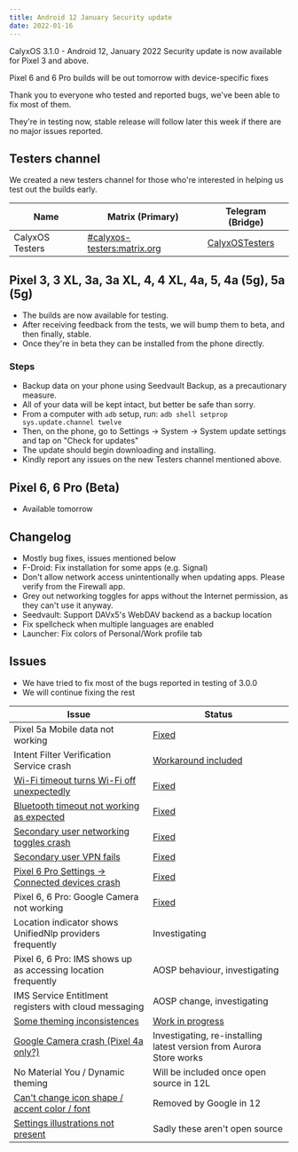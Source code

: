 ```yaml
---
title: Android 12 January Security update
date: 2022-01-16
---
```


CalyxOS 3.1.0 - Android 12, January 2022 Security update is now available for Pixel 3 and above.

Pixel 6 and 6 Pro builds will be out tomorrow with device-specific fixes

Thank you to everyone who tested and reported bugs, we've been able to fix most of them.

They're in testing now, stable release will follow later this week if there are no major issues reported.

## Testers channel

We created a new testers channel for those who're interested in helping us test out the builds early.

| Name | Matrix (Primary) | Telegram (Bridge) |
| ---- | ------ | -------- |
| CalyxOS Testers | [#calyxos-testers:matrix.org](https://app.element.io/#/room/#calyxos-testers:matrix.org) | [CalyxOSTesters](https://t.me/CalyxOSTesters) |

## Pixel 3, 3 XL, 3a, 3a XL, 4, 4 XL, 4a, 5, 4a (5g), 5a (5g)

* The builds are now available for testing.
* After receiving feedback from the tests, we will bump them to beta, and then finally, stable.
* Once they're in beta they can be installed from the phone directly.

### Steps
* Backup data on your phone using Seedvault Backup, as a precautionary measure.
* All of your data will be kept intact, but better be safe than sorry.
* From a computer with `adb` setup, run:
  `adb shell setprop sys.update.channel twelve`
* Then, on the phone, go to Settings -> System -> System update settings
  and tap on "Check for updates"
* The update should begin downloading and installing.
* Kindly report any issues on the new Testers channel mentioned above.

## Pixel 6, 6 Pro (Beta)

* Available tomorrow

## Changelog
* Mostly bug fixes, issues mentioned below
* F-Droid: Fix installation for some apps (e.g. Signal)
* Don't allow network access unintentionally when updating apps. Please verify from the Firewall app.
* Grey out networking toggles for apps without the Internet permission, as they can't use it anyway.
* Seedvault: Support DAVx5's WebDAV backend as a backup location
* Fix spellcheck when multiple languages are enabled
* Launcher: Fix colors of Personal/Work profile tab

## Issues

* We have tried to fix most of the bugs reported in testing of 3.0.0
* We will continue fixing the rest

| Issue | Status |
| ----- | ------ |
| Pixel 5a Mobile data not working | [Fixed](https://review.calyxos.org/c/CalyxOS/scripts/+/7906) |
| Intent Filter Verification Service crash | [Workaround included](https://review.calyxos.org/c/CalyxOS/vendor_calyx/+/7976) |
| [Wi-Fi timeout turns Wi-Fi off unexpectedly](https://gitlab.com/CalyxOS/calyxos/-/issues/825) | [Fixed](https://review.calyxos.org/q/topic:wifi-timeout) |
| [Bluetooth timeout not working as expected](https://gitlab.com/CalyxOS/calyxos/-/issues/830) | [Fixed](https://review.calyxos.org/q/topic:bluetooth-timeout) |
| [Secondary user networking toggles crash](https://gitlab.com/CalyxOS/calyxos/-/issues/823) | [Fixed](https://review.calyxos.org/c/CalyxOS/platform_packages_modules_Connectivity/+/7907) |
| [Secondary user VPN fails](https://gitlab.com/CalyxOS/calyxos/-/issues/833) | [Fixed](https://review.calyxos.org/q/topic:global-vpn) |
| [Pixel 6 Pro Settings -> Connected devices crash](https://gitlab.com/CalyxOS/calyxos/-/issues/827) | [Fixed](https://review.calyxos.org/q/topic:uwb) |
| Pixel 6, 6 Pro: Google Camera not working | [Fixed](https://review.calyxos.org/q/topic:gcam) |
| Location indicator shows UnifiedNlp providers frequently | Investigating |
| Pixel 6, 6 Pro: IMS shows up as accessing location frequently | AOSP behaviour, investigating |
| IMS Service Entitlment registers with cloud messaging | AOSP change, investigating |
| [Some theming inconsistences](https://gitlab.com/CalyxOS/calyxos/-/issues/824) | [Work in progress](https://review.calyxos.org/c/CalyxOS/vendor_calyx/+/7893) |
| [Google Camera crash (Pixel 4a only?)](https://gitlab.com/CalyxOS/calyxos/-/issues/822) | Investigating, re-installing latest version from Aurora Store works |
| No Material You / Dynamic theming | Will be included once open source in 12L |
| [Can't change icon shape / accent color / font](https://gitlab.com/CalyxOS/calyxos/-/issues/821) | Removed by Google in 12 |
| [Settings illustrations not present](https://gitlab.com/CalyxOS/calyxos/-/issues/828) | Sadly these aren't open source |
